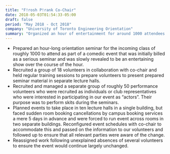```yaml
---
title: "F!rosh P!rank Co-Chair"
date: 2018-05-03T01:54:33-05:00
draft: false
period: "May 2018 - Oct 2018"
company: "University of Toronto Engineering Orientation"
summary: "Organized an hour of entertainment for around 1000 attendees across 10 rooms with unique schedules for each one"
---
```


- Prepared an hour-long orientation seminar for the incoming class of roughly 1000 to attend as part of a comedic event that was initially billed as a serious seminar and was slowly revealed to be an entertaining show over the course of the hour.
- Recruited a group of 18 volunteers in collaboration with co-chair and held regular training sessions to prepare volunteers to present prepared seminar material in separate lecture halls.
- Recruited and managed a separate group of roughly 50 performance volunteers who were recruited as individuals or club representatives who were interested in participating in our event as “actors”. Their purpose was to perform skits during the seminars.
- Planned events to take place in ten lecture halls in a single building, but faced sudden room booking cancellations by campus booking services a mere 5 days in advance and were forced to run event across rooms in two separate buildings. Reconfigured event schedules with co-chair to accommodate this and passed on the information to our volunteers and followed up to ensure that all relevant parties were aware of the change.
- Reassigned work following unexplained absences of several volunteers to ensure the event would continue largely unchanged.

